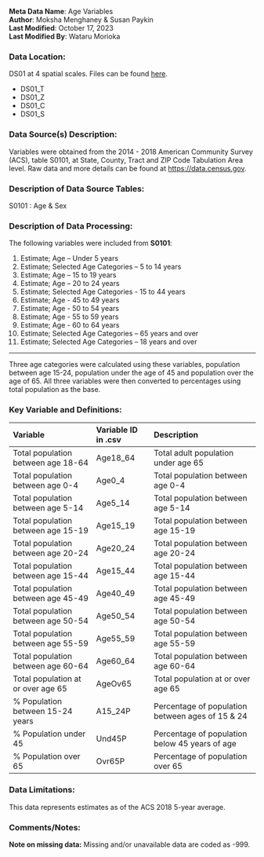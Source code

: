 **Meta Data Name**: Age Variables  
**Author**: Moksha Menghaney & Susan Paykin  
**Last Modified**: October 17, 2023  
**Last Modified By**: Wataru Morioka
 

### Data Location: 
DS01 at 4 spatial scales. Files can be found [here](/data_final).
* DS01_T  
* DS01_Z  
* DS01_C  
* DS01_S  

### Data Source(s) Description:  
Variables were obtained from the 2014 - 2018 American Community Survey (ACS), table S0101, at State, County, Tract and ZIP Code Tabulation Area level. Raw data and more details can be found at https://data.census.gov.

### Description of Data Source Tables:
S0101 : Age & Sex

### Description of Data Processing: 
The following variables were included from **S0101**:
  1.	Estimate; Age – Under 5 years
  2.	Estimate; Selected Age Categories – 5 to 14 years
  3.	Estimate; Age – 15 to 19 years 
  4.	Estimate; Age – 20 to 24 years 
  5.	Estimate; Selected Age Categories - 15 to 44 years
  6.	Estimate; Age - 45 to 49 years
  7.	Estimate; Age - 50 to 54 years
  8.	Estimate; Age - 55 to 59 years
  9.	Estimate; Age - 60 to 64 years
  10.	Estimate; Selected Age Categories – 65 years and over
  11.	Estimate; Selected Age Categories – 18 years and over

----------
Three age categories were calculated using these variables, population between age 15-24, population under the age of 45 and population over the age of 65. 
All three variables were then converted to percentages using total population as the base.

### Key Variable and Definitions:
| Variable | Variable ID in .csv | Description |
|:---------|:--------------------|:------------|
| Total population between age 18-64 | Age18_64 | Total adult population under age 65 |
| Total population between age 0-4 | Age0_4 | Total population between age 0-4 |
| Total population between age 5-14 | Age5_14 | Total population between age 5-14 |
| Total population between age 15-19 | Age15_19 | Total population between age 15-19 |
| Total population between age 20-24 | Age20_24 | Total population between age 20-24 |
| Total population between age 15-44 | Age15_44 | Total population between age 15-44 |
| Total population between age 45-49 | Age40_49 | Total population between age 45-49 |
| Total population between age 50-54 | Age50_54 | Total population between age 50-54 |
| Total population between age 55-59 | Age55_59 | Total population between age 55-59 |
| Total population between age 60-64 | Age60_64 | Total population between age 60-64 |
| Total population at or over age 65 | AgeOv65 | Total population at or over age 65 |
| % Population between 15-24 years | A15_24P | Percentage of population between ages of 15 & 24 |
| % Population under 45  | Und45P | Percentage of population below 45 years of age |
| % Population over 65 | Ovr65P | Percentage of population over 65 |

### Data Limitations:
This data represents estimates as of the ACS 2018 5-year average.

### Comments/Notes:
**Note on missing data:** Missing and/or unavailable data are coded as -999. 
